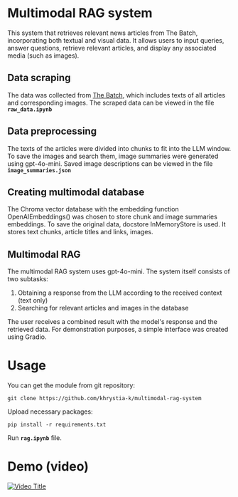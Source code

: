 # Multimodal RAG system

This system that retrieves relevant news articles from The Batch, incorporating both textual and visual data. It allows users to input queries, answer questions, retrieve relevant articles, and display any associated media (such as images). 

## Data scraping
The data was collected from [The Batch](https://www.deeplearning.ai/the-batch/), which includes texts of all articles and corresponding images.
The scraped data can be viewed in the file **`raw_data.ipynb`**

## Data preprocessing
The texts of the articles were divided into chunks to fit into the LLM window. To save the images and search them, image summaries were generated using gpt-4o-mini. Saved image descriptions can be viewed in the file **`image_summaries.json`**

## Creating multimodal database
The Chroma vector database with the embedding function OpenAIEmbeddings() was chosen to store chunk and image summaries embeddings.
To save the original data, docstore InMemoryStore is used. It stores text chunks, article titles and links, images.

## Multimodal RAG

The multimodal RAG system uses gpt-4o-mini. The system itself consists of two subtasks:

1) Obtaining a response from the LLM according to the received context (text only)
2) Searching for relevant articles and images in the database

The user receives a combined result with the model's response and the retrieved data.
For demonstration purposes, a simple interface was created using Gradio. 

# Usage
You can get the module from git repository:
```
git clone https://github.com/khrystia-k/multimodal-rag-system
```
Upload necessary packages:
```
pip install -r requirements.txt
```
Run **`rag.ipynb`** file.

# Demo (video)

[![Video Title](https://img.youtube.com/vi/myFQL0PQ-L8/0.jpg)](https://www.youtube.com/watch?v=myFQL0PQ-L8)


